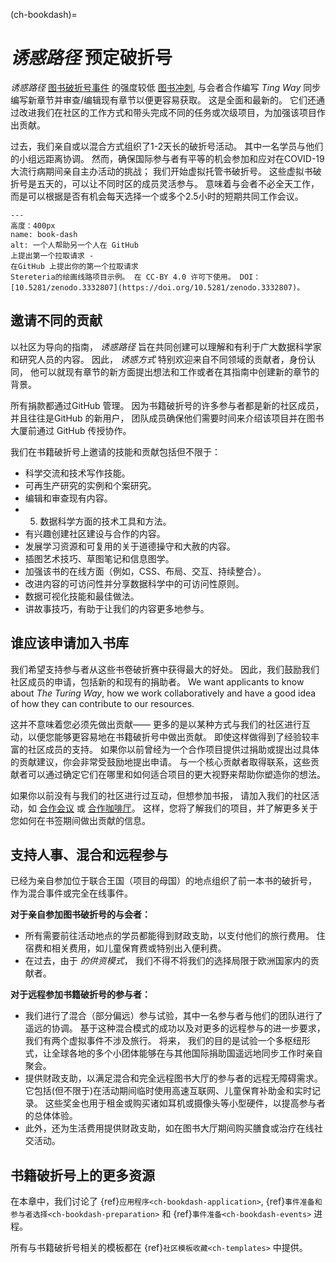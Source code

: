 (ch-bookdash)=
# _诱惑路径_ 预定破折号

_诱惑路径_ [图书破折号事件](https://the-turing-way.netlify.app/community-handbook/bookdash.html) 的强度较低 [图书冲刺](https://en.wikipedia.org/wiki/Book_sprint), 与会者合作编写 _Ting Way_ 同步编写新章节并审查/编辑现有章节以便更容易获取。 这是全面和最新的。 它们还通过改进我们在社区的工作方式和带头完成不同的任务或次级项目，为加强该项目作出贡献。

过去，我们亲自或以混合方式组织了1-2天长的破折号活动。 其中一名学员与他们的小组远距离协调。 然而，确保国际参与者有平等的机会参加和应对在COVID-19大流行病期间亲自主办活动的挑战； 我们开始虚拟托管书破折号。 这些虚拟书破折号是五天的，可以让不同时区的成员灵活参与。 意味着与会者不必全天工作，而是可以根据是否有机会每天选择一个或多个2.5小时的短期共同工作会议。

```{figure} ../figures/first-pull-request.png
---
高度：400px
name: book-dash
alt: 一个人帮助另一个人在 GitHub
上提出第一个拉取请求 -
在GitHub 上提出你的第一个拉取请求
Stereteria的绘画线路项目示例。 在 CC-BY 4.0 许可下使用。 DOI：[10.5281/zenodo.3332807](https://doi.org/10.5281/zenodo.3332807)。
```
## 邀请不同的贡献

以社区为导向的指南， _诱惑路径_ 旨在共同创建可以理解和有利于广大数据科学家和研究人员的内容。 因此， _诱惑方式_ 特别欢迎来自不同领域的贡献者，身份认同， 他可以就现有章节的新方面提出想法和工作或者在其指南中创建新的章节的背景。

所有捐款都通过GitHub 管理。 因为书籍破折号的许多参与者都是新的社区成员，并且往往是GitHub 的新用户， 团队成员确保他们需要时间来介绍该项目并在图书大厦前通过 GitHub 传授协作。

我们在书籍破折号上邀请的技能和贡献包括但不限于：

- 科学交流和技术写作技能。
- 可再生产研究的实例和个案研究。
- 编辑和审查现有内容。
- 5. 数据科学方面的技术工具和方法。
- 有兴趣创建社区建设与合作的内容。
- 发展学习资源和可复用的关于道德操守和大赦的内容。
- 插图艺术技巧、草图笔记和信息图学。
- 加强该书的在线方面（例如，CSS、布局、交互、持续整合）。
- 改进内容的可访问性并分享数据科学中的可访问性原则。
- 数据可视化技能和最佳做法。
- 讲故事技巧，有助于让我们的内容更多地参与。

## 谁应该申请加入书库

我们希望支持参与者从这些书卷破折赛中获得最大的好处。 因此，我们鼓励我们社区成员的申请，包括新的和现有的捐助者。 We want applicants to know about _The Turing Way_, how we work collaboratively and have a good idea of how they can contribute to our resources.

这并不意味着您必须先做出贡献—— 更多的是以某种方式与我们的社区进行互动，以便您能够更容易地在书籍破折号中做出贡献。 即使这样做得到了经验较丰富的社区成员的支持。 如果你以前曾经为一个合作项目提供过捐助或提出过具体的贡献建议，你会非常受鼓励地提出申请。 与一个核心贡献者取得联系，这些贡献者可以通过确定它们在哪里和如何适合项目的更大视野来帮助你塑造你的想法。

如果你以前没有与我们的社区进行过互动，但想参加书报， 请加入我们的社区活动，如 [合作会议](https://the-turing-way.netlify.app/community-handbook/coworking/coworking-weekly.html) 或 [合作咖啡厅](https://the-turing-way.netlify.app/community-handbook/coworking/coworking-collabcafe.html#ch-coworking-collabcafe)。 这样，您将了解我们的项目，并了解更多关于您如何在书签期间做出贡献的信息。

## 支持人事、混合和远程参与

已经为亲自参加位于联合王国（项目的母国）的地点组织了前一本书的破折号， 作为混合事件或完全在线事件。

**对于亲自参加图书破折号的与会者：**
* 所有需要前往活动地点的学员都能得到财政支助，以支付他们的旅行费用。 住宿费和相关费用，如儿童保育费或特别出入便利费。
* 在过去，由于 _的供资模式_， 我们不得不将我们的选择局限于欧洲国家内的贡献者。

**对于远程参加书籍破折号的参与者：**
* 我们进行了混合（部分偏远）参与试验，其中一名参与者与他们的团队进行了遥远的协调。 基于这种混合模式的成功以及对更多的远程参与的进一步要求， 我们有两个虚拟事件不涉及旅行。 将来， 我们的目的是试验一个多枢纽形式，让全球各地的多个小团体能够在与其他国际捐助国遥远地同步工作时亲自聚会。
* 提供财政支助，以满足混合和完全远程图书大厅的参与者的远程无障碍需求。 它包括(但不限于)在活动期间临时使用高速互联网、儿童保育补助金和实时记录。 这些奖金也用于租金或购买诸如耳机或摄像头等小型硬件，以提高参与者的总体体验。
* 此外，还为生活费用提供财政支助，如在图书大厅期间购买膳食或治疗在线社交活动。

## 书籍破折号上的更多资源

在本章中，我们讨论了 {ref}`应用程序<ch-bookdash-application>`, {ref}`事件准备和参与者选择<ch-bookdash-preparation>` 和 {ref}`事件准备<ch-bookdash-events>` 进程。

所有与书籍破折号相关的模板都在 {ref}`社区模板收藏<ch-templates>` 中提供。

